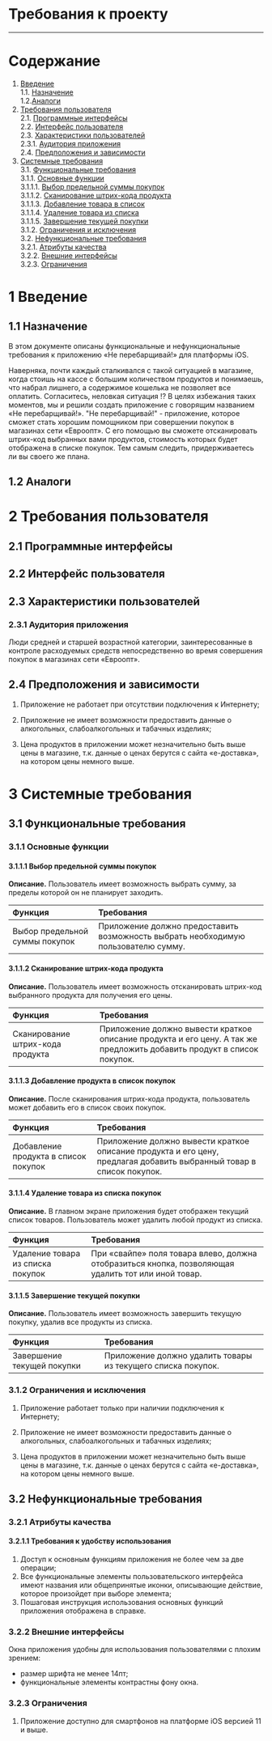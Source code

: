 # Требования к проекту
---

# Содержание
1. [Введение](#intro)  
1.1. [Назначение](#appointment)  
1.2.[Аналоги](#analogues)  
2. [Требования пользователя](#user_requirements)  
2.1. [Программные интерфейсы](#software_interfaces)  
2.2. [Интерфейс пользователя](#user_interface)  
2.3. [Характеристики пользователей](#user_specifications)  
2.3.1. [Аудитория приложения](#application_audience)  
2.4. [Предположения и зависимости](#assumptions_and_dependencies)  
3. [Системные требования](#system_requirements)  
3.1. [Функциональные требования](#functional_requirements)  
3.1.1. [Основные функции](#main_functions)  
3.1.1.1. [Выбор предельной суммы покупок](#choise_amount)  
3.1.1.2. [Сканирование штрих-кода продукта](#scan_code)  
3.1.1.3. [Добавление товара в список](#add_product)  
3.1.1.4. [Удаление товара из списка](#delete_product)  
3.1.1.5. [Завершение текущей покупки](#finish_session)  
3.1.2. [Ограничения и исключения](#restrictions_and_exclusions)  
3.2. [Нефункциональные требования](#non-functional_requirements)  
3.2.1. [Атрибуты качества](#quality_attributes)   
3.2.2. [Внешние интерфейсы](#external_interfaces)  
3.2.3. [Ограничения](#restrictions)  

<a name="intro"/>

# 1 Введение

<a name="appointment"/>

## 1.1 Назначение
В этом документе описаны функциональные и нефункциональные требования к приложению «Не перебарщивай!» для платформы iOS. 

Наверняка, почти каждый сталкивался с такой ситуацией в магазине, когда стоишь на кассе с большим количеством продуктов и понимаешь, что набрал лишнего, а содержимое кошелька не позволяет все оплатить. Согласитесь, неловкая ситуация !?
В целях избежания таких моментов, мы и решили создать приложение с говорящим названием «Не перебарщивай!».
"Не перебарщивай!" - приложение, которое сможет стать хорошим помощником при совершении покупок в магазинах сети «Евроопт». С его помощью вы сможете отсканировать штрих-код выбранных вами продуктов, стоимость которых будет отображена в списке покупок. Тем самым следить, придерживаетесь ли вы своего же плана.

<a name="analogues"/>

## 1.2 Аналоги


<a name="user_requirements"/>

# 2 Требования пользователя

<a name="software_interfaces"/>

## 2.1 Программные интерфейсы

<a name="user_interface"/>

## 2.2 Интерфейс пользователя

<a name="user_specifications"/>

## 2.3 Характеристики пользователей
<a name="application_audience"/>

### 2.3.1 Аудитория приложения
Люди средней и старшей возрастной категории, заинтересованные в контроле расходуемых средств непосредственно во время совершения покупок в магазинах сети «Евроопт».
<a name="assumptions_and_dependencies"/>

## 2.4 Предположения и зависимости
1. Приложение не работает при отсутствии подключения к Интернету;
2. Приложение не имеет возможности предоставить данные о алкогольных, слабоалкогольных и табачных изделиях;

3. Цена продуктов в приложении может незначительно быть выше цены в магазине, т.к. данные о ценах берутся с сайта «е-доставка», на котором цены немного выше.

<a name="system_requirements"/>

# 3 Системные требования

<a name="functional_requirements"/>

## 3.1 Функциональные требования

<a name="main_functions"/>

### 3.1.1 Основные функции

<a name="choise_amount"/>

#### 3.1.1.1 Выбор предельной суммы покупок
**Описание.** Пользователь имеет возможность выбрать сумму, за пределы которой он не планирует заходить.

| Функция | Требования | 
|:---|:---|
| Выбор предельной суммы покупок | Приложение должно предоставить возможность выбрать необходимую пользователю сумму. |

<a name="scan_code"/>

#### 3.1.1.2 Сканирование штрих-кода продукта
**Описание.**  Пользователь имеет возможность отсканировать штрих-код выбранного продукта для получения его цены.
 
| Функция | Требования | 
|:---|:---|
| Сканирование штрих-кода продукта | Приложение должно вывести краткое описание продукта и его цену. А так же предложить добавить продукт в список покупок. |

<a name="add_product"/>

#### 3.1.1.3 Добавление продукта в список покупок
**Описание.** После сканирования штрих-кода продукта, пользователь может добавить его в список своих покупок.

| Функция | Требования | 
|:---|:---|
| Добавление продукта в список покупок | Приложение должно вывести краткое описание продукта и его цену, предлагая добавить выбранный товар в список покупок. |

<a name="delete_product"/>

#### 3.1.1.4 Удаление товара из списка покупок
**Описание.** В главном экране приложения будет отображен текущий список товаров. Пользователь может удалить любой продукт из списка.

| Функция | Требования |
|:---|:---|
| Удаление товара из списка покупок | При «свайпе» поля товара влево, должна отобразиться кнопка, позволяющая удалить тот или иной товар. |

<a name="finish_session"/>

#### 3.1.1.5 Завершение текущей покупки
**Описание.** Пользователь имеет возможность завершить текущую покупку, удалив все продукты из списка.

| Функция | Требования |
|:---|:---|
| Завершение текущей покупки | Приложение должно удалить товары из текущего списка покупок. |

<a name="restrictions_and_exclusio"/>

### 3.1.2 Ограничения и исключения
1. Приложение работает только при наличии подключения к Интернету;
2. Приложение не имеет возможности предоставить данные о алкогольных, слабоалкогольных и табачных изделиях;

3. Цена продуктов в приложении может незначительно быть выше цены в магазине, т.к. данные о ценах берутся с сайта «е-доставка», на котором цены немного выше.

<a name="non-functional_requirements"/>

## 3.2 Нефункциональные требования

<a name="quality_attributes"/>

### 3.2.1 Атрибуты качества

<a name="restrictions_and_exclusions"/>

#### 3.2.1.1 Требования к удобству использования
1. Доступ к основным функциям приложения не более чем за две операции;
2. Все функциональные элементы пользовательского интерфейса имеют названия или общепринятые иконки, описывающие действие, которое произойдет при выборе элемента;
3. Пошаговая инструкция использования основных функций приложения отображена в справке.

<a name="external_interfaces"/>

### 3.2.2 Внешние интерфейсы
Окна приложения удобны для использования пользователями с плохим зрением:
  * размер шрифта не менее 14пт;
  * функциональные элементы контрастны фону окна.

<a name="restrictions"/>

### 3.2.3 Ограничения
1. Приложение доступно для смартфонов на платформе iOS версией 11 и выше.

